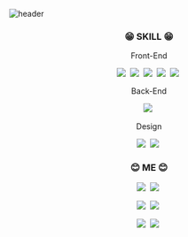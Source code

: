 ![header](https://capsule-render.vercel.app/api?type=wave&color=gradient&animation=twinkling&height=300&section=header&text=YOO%20MINHO&fontSize=90)

<h3 align="center"> 😁 SKILL 😁</h3>

<p align="center">Front-End</p>

<p align="center">
  <img src="https://img.shields.io/badge/HTML-E34F26?style=flat-square&logo=html5&logoColor=white"/></a>&nbsp  
  <img src="https://img.shields.io/badge/CSS-1572B6?style=flat-square&logo=css3&logoColor=white"/></a>&nbsp  
  <img src="https://img.shields.io/badge/JavaScript-F7DF1E?style=flat-square&logo=javascript&logoColor=white"/></a>&nbsp 
  <img src="https://img.shields.io/badge/jQuery-0769AD?style=flat-square&logo=jquery&logoColor=white"/></a>&nbsp  
  <img src="https://img.shields.io/badge/vue.js-4FC08D?style=flat-square&logo=vue.js&logoColor=white"/></a>&nbsp 
</p>

<p align="center">Back-End</p>

<p align="center">
  <img src="https://img.shields.io/badge/Java-007396?style=flat-square&logo=Java&logoColor=white"/></a>&nbsp
</p>


<p align="center">Design</p>

<p align="center">
  <img src="https://img.shields.io/badge/Adobe Photoshop-31A8FF?style=flat-square&logo=Adobe Photoshop&logoColor=white"/></a>&nbsp 
  <img src="https://img.shields.io/badge/Adobe Illustrator-FF9A00?style=flat-square&logo=Adobe Illustrator&logoColor=white"/></a>&nbsp 
</p>
  
<h3 align="center">😊 ME 😊</h3>

<p align="center">
  <img src="https://img.shields.io/badge/ymh0951@kakao.com-FFCD00?style=flat-square&logo=KakaoTalk&logoColor=white"/></a>&nbsp
  <img src="https://img.shields.io/badge/ymh0951@naver.com-03C75A?style=flat-square&logo=Naver&logoColor=white"/></a>&nbsp
</p>

<p align="center">
    <a href="https://www.facebook.com/profile.php?id=100003937776695"><img src="https://img.shields.io/badge/Facebook-1877F2?style=flat-square&logo=facebook&logoColor=white&link=https://www.facebook.com/profile.php?id=100003937776695"/></a>&nbsp 
  <a href="https://www.instagram.com/_elated_mh/"><img src="https://img.shields.io/badge/Instagram-E4405F?style=flat-square&logo=instagram&logoColor=white&link=instagram.com/codebychloe"/></a>&nbsp 
  
<p align="center">
  <img src="https://img.shields.io/github/followers/ymh0951?style=social"/></a>&nbsp
  <img src="https://img.shields.io/github/watchers/ymh0951/ymh0951?style=social"/></a>&nbsp</p>
